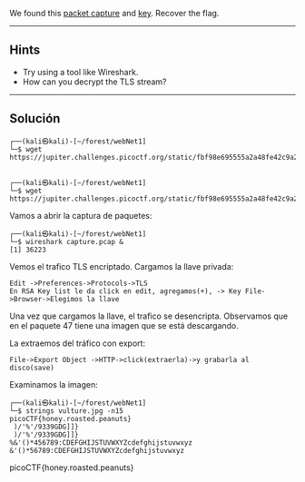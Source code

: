 We found this [packet capture](https://jupiter.challenges.picoctf.org/static/fbf98e695555a2a48fe42c9a245de376/capture.pcap) and [key](https://jupiter.challenges.picoctf.org/static/fbf98e695555a2a48fe42c9a245de376/picopico.key). Recover the flag.
________
## Hints
* Try using a tool like Wireshark.
* How can you decrypt the TLS stream?
___________
## Solución

```
┌──(kali㉿kali)-[~/forest/webNet1]
└─$ wget https://jupiter.challenges.picoctf.org/static/fbf98e695555a2a48fe42c9a245de376/capture.pcap


┌──(kali㉿kali)-[~/forest/webNet1]
└─$ wget https://jupiter.challenges.picoctf.org/static/fbf98e695555a2a48fe42c9a245de376/picopico.key

```
Vamos a abrir la captura de paquetes:
```
┌──(kali㉿kali)-[~/forest/webNet1]
└─$ wireshark capture.pcap &             
[1] 36223
```
Vemos el trafico TLS encriptado.
Cargamos la llave privada:
```
Edit ->Preferences->Protocols->TLS
En RSA Key list le da click en edit, agregamos(+), -> Key File->Browser->Elegimos la llave
```
Una vez que cargamos la llave, el trafico se desencripta.
Observamos que en el paquete 47 tiene una imagen que se está descargando.

La extraemos del tráfico con export:
```
File->Export Object ->HTTP->click(extraerla)->y grabarla al disco(save)
```
Examinamos la imagen:
```
┌──(kali㉿kali)-[~/forest/webNet1]
└─$ strings vulture.jpg -n15
picoCTF{honey.roasted.peanuts}
 )/'%'/9339GDG]]}
 )/'%'/9339GDG]]}
%&'()*456789:CDEFGHIJSTUVWXYZcdefghijstuvwxyz
&'()*56789:CDEFGHIJSTUVWXYZcdefghijstuvwxyz
```

picoCTF{honey.roasted.peanuts}